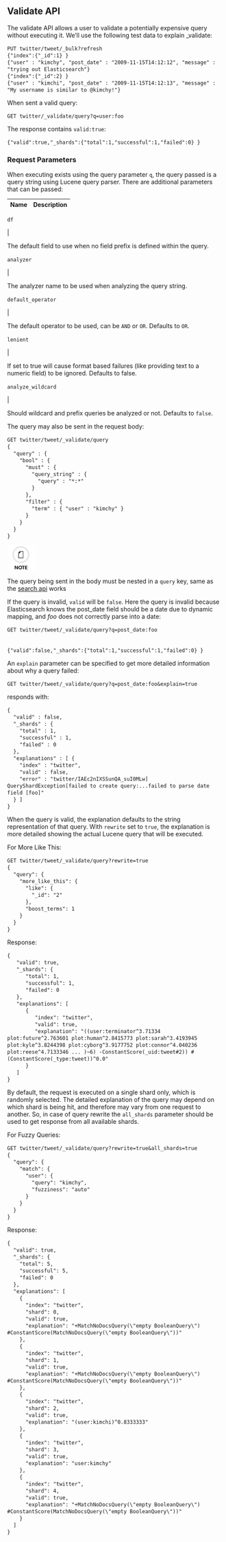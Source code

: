 ## Validate API

The validate API allows a user to validate a potentially expensive query without executing it. We’ll use the following test data to explain _validate:
    
    
    PUT twitter/tweet/_bulk?refresh
    {"index":{"_id":1} }
    {"user" : "kimchy", "post_date" : "2009-11-15T14:12:12", "message" : "trying out Elasticsearch"}
    {"index":{"_id":2} }
    {"user" : "kimchi", "post_date" : "2009-11-15T14:12:13", "message" : "My username is similar to @kimchy!"}

When sent a valid query:
    
    
    GET twitter/_validate/query?q=user:foo

The response contains `valid:true`:
    
    
    {"valid":true,"_shards":{"total":1,"successful":1,"failed":0} }

### Request Parameters

When executing exists using the query parameter `q`, the query passed is a query string using Lucene query parser. There are additional parameters that can be passed:

Name | Description  
---|---  
  
`df`

| 

The default field to use when no field prefix is defined within the query.  
  
`analyzer`

| 

The analyzer name to be used when analyzing the query string.  
  
`default_operator`

| 

The default operator to be used, can be `AND` or `OR`. Defaults to `OR`.  
  
`lenient`

| 

If set to true will cause format based failures (like providing text to a numeric field) to be ignored. Defaults to false.  
  
`analyze_wildcard`

| 

Should wildcard and prefix queries be analyzed or not. Defaults to `false`.  
  
The query may also be sent in the request body:
    
    
    GET twitter/tweet/_validate/query
    {
      "query" : {
        "bool" : {
          "must" : {
            "query_string" : {
              "query" : "*:*"
            }
          },
          "filter" : {
            "term" : { "user" : "kimchy" }
          }
        }
      }
    }

![Note](images/icons/note.png)

The query being sent in the body must be nested in a `query` key, same as the [search api](search-search.html "Search") works

If the query is invalid, `valid` will be `false`. Here the query is invalid because Elasticsearch knows the post_date field should be a date due to dynamic mapping, and _foo_ does not correctly parse into a date:
    
    
    GET twitter/tweet/_validate/query?q=post_date:foo
    
    
    {"valid":false,"_shards":{"total":1,"successful":1,"failed":0} }

An `explain` parameter can be specified to get more detailed information about why a query failed:
    
    
    GET twitter/tweet/_validate/query?q=post_date:foo&explain=true

responds with:
    
    
    {
      "valid" : false,
      "_shards" : {
        "total" : 1,
        "successful" : 1,
        "failed" : 0
      },
      "explanations" : [ {
        "index" : "twitter",
        "valid" : false,
        "error" : "twitter/IAEc2nIXSSunQA_suI0MLw] QueryShardException[failed to create query:...failed to parse date field [foo]"
      } ]
    }

When the query is valid, the explanation defaults to the string representation of that query. With `rewrite` set to `true`, the explanation is more detailed showing the actual Lucene query that will be executed.

For More Like This:
    
    
    GET twitter/tweet/_validate/query?rewrite=true
    {
      "query": {
        "more_like_this": {
          "like": {
            "_id": "2"
          },
          "boost_terms": 1
        }
      }
    }

Response:
    
    
    {
       "valid": true,
       "_shards": {
          "total": 1,
          "successful": 1,
          "failed": 0
       },
       "explanations": [
          {
             "index": "twitter",
             "valid": true,
             "explanation": "((user:terminator^3.71334 plot:future^2.763601 plot:human^2.8415773 plot:sarah^3.4193945 plot:kyle^3.8244398 plot:cyborg^3.9177752 plot:connor^4.040236 plot:reese^4.7133346 ... )~6) -ConstantScore(_uid:tweet#2)) #(ConstantScore(_type:tweet))^0.0"
          }
       ]
    }

By default, the request is executed on a single shard only, which is randomly selected. The detailed explanation of the query may depend on which shard is being hit, and therefore may vary from one request to another. So, in case of query rewrite the `all_shards` parameter should be used to get response from all available shards.

For Fuzzy Queries:
    
    
    GET twitter/tweet/_validate/query?rewrite=true&all_shards=true
    {
      "query": {
        "match": {
          "user": {
            "query": "kimchy",
            "fuzziness": "auto"
          }
        }
      }
    }

Response:
    
    
    {
      "valid": true,
      "_shards": {
        "total": 5,
        "successful": 5,
        "failed": 0
      },
      "explanations": [
        {
          "index": "twitter",
          "shard": 0,
          "valid": true,
          "explanation": "+MatchNoDocsQuery(\"empty BooleanQuery\") #ConstantScore(MatchNoDocsQuery(\"empty BooleanQuery\"))"
        },
        {
          "index": "twitter",
          "shard": 1,
          "valid": true,
          "explanation": "+MatchNoDocsQuery(\"empty BooleanQuery\") #ConstantScore(MatchNoDocsQuery(\"empty BooleanQuery\"))"
        },
        {
          "index": "twitter",
          "shard": 2,
          "valid": true,
          "explanation": "(user:kimchi)^0.8333333"
        },
        {
          "index": "twitter",
          "shard": 3,
          "valid": true,
          "explanation": "user:kimchy"
        },
        {
          "index": "twitter",
          "shard": 4,
          "valid": true,
          "explanation": "+MatchNoDocsQuery(\"empty BooleanQuery\") #ConstantScore(MatchNoDocsQuery(\"empty BooleanQuery\"))"
        }
      ]
    }
